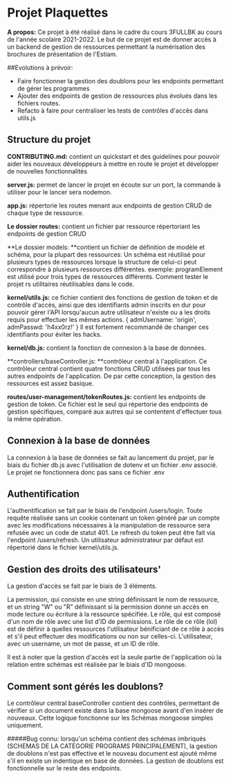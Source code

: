 # Projet Plaquettes

**A propos:**
Ce projet à été réalisé dans le cadre du cours 3FULLBK au cours de l'année scolaire 2021-2022. Le but de ce projet est de donner accès à un backend de gestion de ressources permettant la numérisation des brochures de présentation de l'Estiam.

##Evolutions à prévoir:
- Faire fonctionner la gestion des doublons pour les endpoints permettant de gérer les programmes
- Ajouter des endpoints de gestion de ressources plus évolués dans les fichiers routes.
- Refacto à faire pour centraliser les tests de contrôles d'accès dans utils.js

## Structure du projet

**CONTRIBUTING.md:** contient un quickstart et des guidelines pour pouvoir aider les nouveaux développeurs à mettre en route le projet et développer de nouvelles fonctionnalités

**server.js:** permet de lancer le projet en écoute sur un port, la commande à utiliser pour le lancer sera nodemon.

**app.js:** répertorie les routes menant aux endpoints de gestion CRUD de chaque type de ressource.

**Le dossier routes:** contient un fichier par ressource répertoriant les endpoints de gestion CRUD

**Le dossier models: **contient un fichier de définition de modèle et schéma, pour la plupart des ressources: Un schéma est réutilisé pour plusieurs types de ressources lorsque la structure de celui-ci peut correspondre à plusieurs ressources différentes.
exemple: programElement est utilisé pour trois types de ressources différents.
Comment tester le projet
rs utilitaires réutilisables dans le code.

**kernel/utils.js:** ce fichier contient des fonctions de gestion de token et de contrôle d'accès, ainsi que des identifiants admin inscrits en dur pour pouvoir gérer l'API lorsqu'aucun autre utilisateur n'existe ou a les droits requis pour effectuer les mêmes actions. { admUsername: 'origin', admPasswd: 'h4xx0rz!' } Il est fortement recommandé de changer ces identifiants pour éviter les hacks.

**kernel/db.js:** contient la fonction de connexion à la base de données.

**controllers/baseController.js: **contrôleur central à l'application. Ce contrôleur central contient quatre fonctions CRUD utilisées par tous les autres endpoints de l'application. De par cette conception, la gestion des ressources est assez basique.

**routes/user-management/tokenRoutes.js:** contient les endpoints de gestion de token.
Ce fichier est le seul qui répertorie des endpoints de gestion spécifiques, comparé aux autres qui se contentent d'effectuer tous la même opération.

## Connexion à la base de données
La connexion à la base de données se fait au lancement du projet, par le biais du fichier db.js avec l'utilisation de dotenv et un fichier .env associé.
Le projet ne fonctionnera donc pas sans ce fichier .env

## Authentification
L'authentification se fait par le biais de l'endpoint /users/login.
Toute requête réalisée sans un cookie contenant un token généré par un compte avec les modifications nécessaires à la manipulation de ressource sera refusée avec un code de statut 401. Le refresh du token peut être fait via l'endpoint /users/refresh. Un utilisateur administrateur par défaut est répertorié dans le fichier kernel/utils.js.

## Gestion des droits des utilisateurs'
La gestion d'accès se fait par le biais de 3 éléments.

La permission, qui consiste en une string définissant le nom de ressource, et un string "W" ou "R" définissant si la permission donne un accès en mode lecture ou écriture à la ressource spécifiée.
Le rôle, qui est composé d'un nom de rôle avec une list d'ID de permissions. Le rôle de ce rôle (lol) est de définir à quelles ressources l'utilisateur bénificiant de ce rôle à accès et s'il peut effectuer des modifications ou non sur celles-ci.
L'utilisateur, avec un username, un mot de passe, et un ID de rôle.

Il est à noter que la gestion d'accès est la seule partie de l'application où la relation entre schémas est réalisée par le biais d'ID mongoose.

## Comment sont gérés les doublons?
Le contrôleur central baseController contient des contrôles, permettant de vérifier si un document existe dans la base mongoose avant d'en insérer de nouveaux.
Cette logique fonctionne sur les Schémas mongoose simples uniquement.

#####Bug connu: lorsqu'un schéma contient des schémas imbriqués (SCHEMAS DE LA CATEGORIE PROGRAMS PRINCIPALEMENT), la gestion de doublons n'est pas effective et le nouveau document est ajouté même s'il en existe un indentique en base de données. La gestion de doublons est fonctionnelle sur le reste des endpoints.
